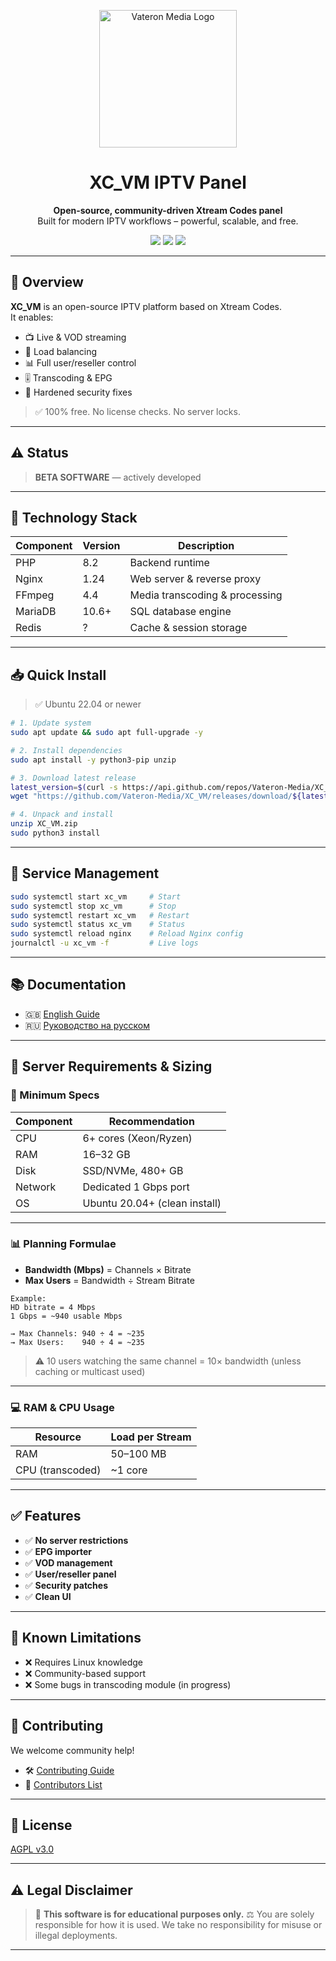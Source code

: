 <p align="center">
  <img src="https://avatars.githubusercontent.com/u/149707645?s=400&v=4" width="220" alt="Vateron Media Logo"/>
</p>

<h1 align="center">XC_VM IPTV Panel</h1>
<p align="center">
  <b>Open-source, community-driven Xtream Codes panel</b><br>
  Built for modern IPTV workflows – powerful, scalable, and free.
</p>

<p align="center">
  <a href="LICENSE"><img src="https://img.shields.io/github/license/Vateron-Media/XC_VM" /></a>
  <a href="https://github.com/Vateron-Media/XC_VM/stargazers"><img src="https://img.shields.io/github/stars/Vateron-Media/XC_VM?style=flat" /></a>
  <a href="https://github.com/Vateron-Media/XC_VM/issues"><img src="https://img.shields.io/github/issues/Vateron-Media/XC_VM" /></a>
</p>

---

## 🚀 Overview

**XC_VM** is an open-source IPTV platform based on Xtream Codes.  
It enables:

- 📺 Live & VOD streaming
- 🔀 Load balancing
- 📊 Full user/reseller control
- 🎚️ Transcoding & EPG
- 🔐 Hardened security fixes

> ✅ 100% free. No license checks. No server locks.

---

## ⚠️ Status

> **BETA SOFTWARE** — actively developed 

---

## 🧱 Technology Stack

| Component  | Version | Description                     |
|------------|---------|---------------------------------|
| PHP        | 8.2     | Backend runtime                 |
| Nginx      | 1.24    | Web server & reverse proxy      |
| FFmpeg     | 4.4     | Media transcoding & processing  |
| MariaDB    | 10.6+   | SQL database engine             |
| Redis      | ?   | Cache & session storage         |

---

## 📥 Quick Install

> ✅ Ubuntu 22.04 or newer

```bash
# 1. Update system
sudo apt update && sudo apt full-upgrade -y

# 2. Install dependencies
sudo apt install -y python3-pip unzip

# 3. Download latest release
latest_version=$(curl -s https://api.github.com/repos/Vateron-Media/XC_VM/releases/latest | grep '"tag_name":' | cut -d '"' -f 4)
wget "https://github.com/Vateron-Media/XC_VM/releases/download/${latest_version}/XC_VM.zip"

# 4. Unpack and install
unzip XC_VM.zip
sudo python3 install
````

---

## 🧰 Service Management

```bash
sudo systemctl start xc_vm     # Start
sudo systemctl stop xc_vm      # Stop
sudo systemctl restart xc_vm   # Restart
sudo systemctl status xc_vm    # Status
sudo systemctl reload nginx    # Reload Nginx config
journalctl -u xc_vm -f         # Live logs
```

---

## 📚 Documentation

* 🇬🇧 [English Guide](doc/en/main-page.md)
* 🇷🇺 [Руководство на русском](doc/ru/main-page.md)

---

## 🧮 Server Requirements & Sizing

### 🔧 Minimum Specs

| Component | Recommendation                |
| --------- | ----------------------------- |
| CPU       | 6+ cores (Xeon/Ryzen)         |
| RAM       | 16–32 GB                      |
| Disk      | SSD/NVMe, 480+ GB             |
| Network   | Dedicated 1 Gbps port         |
| OS        | Ubuntu 20.04+ (clean install) |

---

### 📊 Planning Formulae

* **Bandwidth (Mbps)** = Channels × Bitrate
* **Max Users** = Bandwidth ÷ Stream Bitrate

```text
Example:
HD bitrate = 4 Mbps
1 Gbps = ~940 usable Mbps

→ Max Channels: 940 ÷ 4 = ~235
→ Max Users:    940 ÷ 4 = ~235
```

> ⚠️ 10 users watching the same channel = 10× bandwidth (unless caching or multicast used)

---

### 💻 RAM & CPU Usage

| Resource         | Load per Stream |
| ---------------- | --------------- |
| RAM              | 50–100 MB       |
| CPU (transcoded) | \~1 core        |

---

## ✅ Features

* ✅ **No server restrictions**
* ✅ **EPG importer**
* ✅ **VOD management**
* ✅ **User/reseller panel**
* ✅ **Security patches**
* ✅ **Clean UI**

---

## 🔧 Known Limitations

* ❌ Requires Linux knowledge
* ❌ Community-based support
* ❌ Some bugs in transcoding module (in progress)

---

## 🤝 Contributing

We welcome community help!

* 🛠️ [Contributing Guide](CONTRIBUTING.md)
* 👥 [Contributors List](CONTRIBUTORS.md)

---

## 📝 License

[AGPL v3.0](LICENSE)

---

## ⚠️ Legal Disclaimer

> 🚫 **This software is for educational purposes only.**
> ⚖️ You are solely responsible for how it is used.
> We take no responsibility for misuse or illegal deployments.

---
